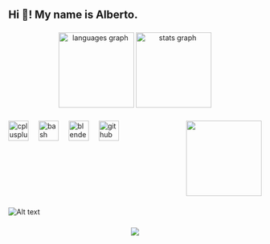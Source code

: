 <h2 align="left">Hi 👋! My name is Alberto.</h2>

###

<div align="center">
  <img src="https://github-readme-stats.vercel.app/api/top-langs?username=AlbertoLagoFdez&locale=en&hide_title=false&layout=compact&card_width=320&langs_count=5&theme=dracula&hide_border=false" height="150" alt="languages graph"  />
  <img src="https://github-readme-stats.vercel.app/api?username=AlbertoLagoFdez&hide_title=false&hide_rank=false&show_icons=true&include_all_commits=true&count_private=true&disable_animations=false&theme=dracula&locale=en&hide_border=false" height="150" alt="stats graph"  />
</div>

###

<img align="right" height="150" src="https://external-content.duckduckgo.com/iu/?u=https%3A%2F%2Fwww.gifss.com%2Fprofesiones%2Finformaticos%2Finformatico-01.gif&f=1&nofb=1&ipt=db3a094dfb3ec22a5387a43de8cffe92cb4e77fabf839d41584764d649e2ed8b&ipo=images"  />

###

<div align="left">
  <img src="https://cdn.jsdelivr.net/gh/devicons/devicon/icons/cplusplus/cplusplus-original.svg" height="40" alt="cplusplus logo"  />
  <img width="12" />
  <img src="https://cdn.jsdelivr.net/gh/devicons/devicon/icons/bash/bash-original.svg" height="40" alt="bash logo"  />
  <img width="12" />
  <img src="https://cdn.jsdelivr.net/gh/devicons/devicon/icons/blender/blender-original.svg" height="40" alt="blender logo"  />
  <img width="12" />
  <img src="https://cdn.jsdelivr.net/gh/devicons/devicon/icons/github/github-original.svg" height="40" alt="github logo"  />
</div>

###

<br clear="both">

###

![Alt text](https://spotify-recently-played-readme.vercel.app/api?user=7gh6u4au0zd5gdf8xmi86l6dl&unique={true|1|on|yes})

###

<div align="center">
  <img src="https://profile-counter.glitch.me/AlbertoLagoFdez/count.svg?"  />
</div>

###
